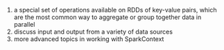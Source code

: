 1. a special set of operations available on RDDs of key-value pairs, which are the most common way to aggregate or group together data in parallel
2. discuss input and output from a variety of data sources
3. more advanced topics in working with SparkContext

